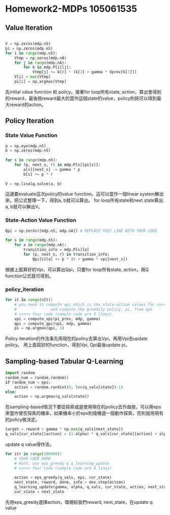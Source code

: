 # Homework2-MDPs 105061535

## Value Iteration

```python

V = np.zeros(mdp.nS)
pi = np.zeros(mdp.nS)
for i in range(mdp.nS):
    Vtmp = np.zeros(mdp.nA)
    for j in range(mdp.nA):
        for k in mdp.P[i][j]:
            Vtmp[j] += k[0] * (k[2] + gamma * Vprev[k[1]])
    V[i] = max(Vtmp)
    pi[i] = np.argmax(Vtmp)
```
先initial value function 和 policy。接著for loop所有state, action，算出會得到的reward，最後挑reward最大的當作這個state的value，policy則挑可以得到最大reward的action。


## Policy Iteration

### State Value Function

```python
a = np.eye(mdp.nS) 
b = np.zeros(mdp.nS) 
    
for s in range(mdp.nS):
    for (p, next_s, r) in mdp.P[s][pi[s]]:
        a[s][next_s] -= gamma * p
        b[s] += p * r
    
V = np.linalg.solve(a, b)
```
這邊要evaluate這次policy的value function。這可以當作一個linear system解出來，把公式整理一下，得到a, b就可以算出。
for loop所有state和next state算出a, b就可以解出V。


### State-Action Value Function

```python
Qpi = np.zeros([mdp.nS, mdp.nA]) # REPLACE THIS LINE WITH YOUR CODE
    
for s in range(mdp.nS):
    for a in range(mdp.nA):
        transition_info = mdp.P[s][a]
        for (p, next_s, r) in transition_info:
            Qpi[s][a] += p * (r + gamma * vpi[next_s])
```

根據上面算好的Vpi，可以算出Qpi，只要for loop所有state, action，用Q function公式就可得到。


### policy_iteration

```python
for it in range(nIt):
    # you need to compute qpi which is the state-action values for current pi
    #               and compute the greedily policy, pi, from qpi
    # >>>>> Your code (sample code are 3 lines)
    vpi = compute_vpi(pi_prev, mdp, gamma)
    qpi = compute_qpi(vpi, mdp, gamma)
    pi = np.argmax(qpi, 1)
```
Policy iteration的作法事先用現在的policy去算出Vpi，再用Vpi去update policy。
用上面寫好的function，得到Vpi, Qpi最後update pi。
## Sampling-based Tabular Q-Learning

```python
import random
random_num = random.random()
if random_num < eps:
    action = random.randint(0, len(q_vals[state])-1)
else:
    action = np.argmax(q_vals[state])
```
在sampling-based情況下要從探索或是使用現在的policy去作曲捨，可以用eps來當作使否探索的機率，如果機率小於eps則隨機選一個動作探索，否則就用現有的policy做決定。


```python
target = reward + gamma * np.max(q_vals[next_state])
q_vals[cur_state][action] = (1-alpha) * q_vals[cur_state][action] + alpha * target
```
update q value得作法。



```python
for itr in range(300000):
    # YOUR CODE HERE
    # Hint: use eps_greedy & q_learning_update
    # >>>>> Your code (sample code are 4 lines)
    
    action = eps_greedy(q_vals, eps, cur_state)
    next_state, reward, done, info = env.step(action)
    q_learning_update(gamma, alpha, q_vals, cur_state, action, next_state, reward)
    cur_state = next_state
```
先用eps_greedy選擇action，環境給我們reward, next_state，在update q value




